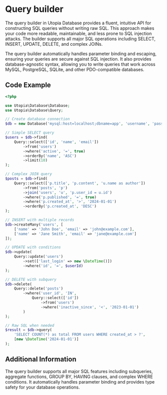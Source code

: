 # Query builder

The query builder in Utopia Database provides a fluent, intuitive API for constructing SQL queries without writing raw SQL. This approach makes your code more readable, maintainable, and less prone to SQL injection attacks. The builder supports all major SQL operations including SELECT, INSERT, UPDATE, DELETE, and complex JOINs.

The query builder automatically handles parameter binding and escaping, ensuring your queries are secure against SQL injection. It also provides database-agnostic syntax, allowing you to write queries that work across MySQL, PostgreSQL, SQLite, and other PDO-compatible databases.

## Code Example

```php
<?php

use Utopia\Database\Database;
use Utopia\Database\Query;

// Create database connection
$db = new Database('mysql:host=localhost;dbname=app', 'username', 'password');

// Simple SELECT query
$users = $db->find(
    Query::select(['id', 'name', 'email'])
        ->from('users')
        ->where('active', '=', true)
        ->orderBy('name', 'ASC')
        ->limit(10)
);

// Complex JOIN query
$posts = $db->find(
    Query::select(['p.title', 'p.content', 'u.name as author'])
        ->from('posts', 'p')
        ->join('users', 'u', 'p.user_id = u.id')
        ->where('p.published', '=', true)
        ->where('p.created_at', '>', '2024-01-01')
        ->orderBy('p.created_at', 'DESC')
);

// INSERT with multiple records
$db->createMany('users', [
    ['name' => 'John Doe', 'email' => 'john@example.com'],
    ['name' => 'Jane Smith', 'email' => 'jane@example.com']
]);

// UPDATE with conditions
$db->update(
    Query::update('users')
        ->set(['last_login' => new \DateTime()])
        ->where('id', '=', $userId)
);

// DELETE with subquery
$db->delete(
    Query::delete('posts')
        ->where('user_id', 'IN', 
            Query::select(['id'])
                ->from('users')
                ->where('inactive_since', '<', '2023-01-01')
        )
);

// Raw SQL when needed
$result = $db->query(
    'SELECT COUNT(*) as total FROM users WHERE created_at > ?',
    [new \DateTime('2024-01-01')]
);
```

## Additional Information

The query builder supports all major SQL features including subqueries, aggregate functions, GROUP BY, HAVING clauses, and complex WHERE conditions. It automatically handles parameter binding and provides type safety for your database operations.
